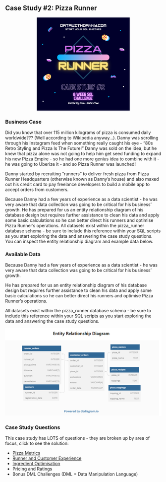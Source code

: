 ##  Case Study #2: Pizza Runner

 <p align="center">
  <img width="300" height="300" src="https://github.com/amanda-nascimentobarbosa/8_week_sql_challenge/blob/05dfbd630ef330eff3e9788ee46d69ed8f88fdbe/week_2/image/week_2.1.png">
</p>
 
<h3>Business Case</h3>
  
Did you know that over 115 million kilograms of pizza is consumed daily worldwide??? (Well according to Wikipedia anyway…). Danny was scrolling through his Instagram feed when something really caught his eye - “80s Retro Styling and Pizza Is The Future!” Danny was sold on the idea, but he knew that pizza alone was not going to help him get seed funding to expand his new Pizza Empire - so he had one more genius idea to combine with it - he was going to Uberize it - and so Pizza Runner was launched!

Danny started by recruiting “runners” to deliver fresh pizza from Pizza Runner Headquarters (otherwise known as Danny’s house) and also maxed out his credit card to pay freelance developers to build a mobile app to accept orders from customers. 

Because Danny had a few years of experience as a data scientist - he was very aware that data collection was going to be critical for his business’ growth. He has prepared for us an entity relationship diagram of his database design but requires further assistance to clean his data and apply some basic calculations so he can better direct his runners and optimise Pizza Runner’s operations. All datasets exist within the pizza_runner database schema - be sure to include this reference within your SQL scripts as you start exploring the data and answering the case study questions. You can inspect the entity relationship diagram and example data below.

<h3>Available Data</h3>

Because Danny had a few years of experience as a data scientist - he was very aware that data collection was going to be critical for his business’ growth.

He has prepared for us an entity relationship diagram of his database design but requires further assistance to clean his data and apply some basic calculations so he can better direct his runners and optimise Pizza Runner’s operations.

All datasets exist within the pizza_runner database schema - be sure to include this reference within your SQL scripts as you start exploring the data and answering the case study questions.

![](https://github.com/amanda-nascimentobarbosa/8_week_sql_challenge/blob/c60663f2cc64c81b1c044fc7f8dd6d494e31d322/week_2/image/week_2.2.png)

<h3>Case Study Questions</h3>
  
This case study has LOTS of questions - they are broken up by area of focus, click to see the solution:

* [Pizza Metrics](https://github.com/amanda-nascimentobarbosa/8_week_sql_challenge/blob/950eaeb1f9bba57f4708939643fdea8d5034bbdc/week_2/A_Pizza_Metrics.md)
* [Runner and Customer Experience](https://github.com/amanda-nascimentobarbosa/8_week_sql_challenge/blob/c60663f2cc64c81b1c044fc7f8dd6d494e31d322/week_2/B_Runner_and_Customer_Experience.md)
* [Ingredient Optimisation](https://github.com/amanda-nascimentobarbosa/8_week_sql_challenge/blob/9b9cf379029e4967199ac7736cfabfd3a66f1177/week_2/C_Ingredient_Optimisation.md)
* Pricing and Ratings
* Bonus DML Challenges (DML = Data Manipulation Language)



